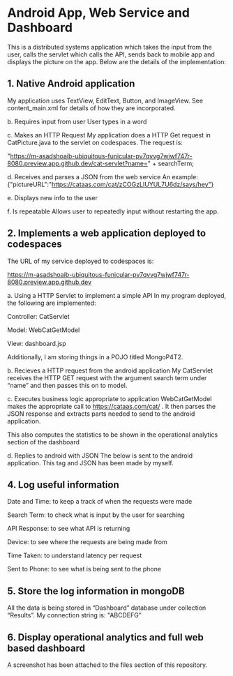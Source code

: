 # Android App, Web Service and Dashboard

This is a distributed systems application which takes the input from the user, calls the servlet which calls the API, sends back to mobile app and displays the picture on the app. Below are the details of the implementation:

## 1.	Native Android application
My application uses TextView, EditText, Button, and ImageView. See content_main.xml for details of how they are incorporated.
 

b.	Requires input from user
User types in a word
 

c.	Makes an HTTP Request
My application does a HTTP Get request in CatPicture.java to the servlet on codespaces. The request is:

"https://m-asadshoaib-ubiquitous-funicular-pv7qvvg7wjwf747r-8080.preview.app.github.dev/cat-servlet?name=" + searchTerm;

d.	Receives and parses a JSON from the web service
An example:
{"pictureURL":"https://cataas.com/cat/zCOGzLIUYUL7U6dz/says/hey"}

e.	Displays new info to the user
 
f.	Is repeatable
Allows user to repeatedly input without restarting the app.


## 2.	Implements a web application deployed to codespaces
The URL of my service deployed to codespaces is:

https://m-asadshoaib-ubiquitous-funicular-pv7qvvg7wjwf747r-8080.preview.app.github.dev

a.	Using a HTTP Servlet to implement a simple API
In my program deployed, the following are implemented:

Controller: CatServlet

Model: WebCatGetModel

View: dashboard.jsp

Additionally, I am storing things in a POJO titled MongoP4T2.

b.	Recieves a HTTP request from the android application 
My CatServlet receives the HTTP GET request with the argument search term under “name” and then passes this on to model.

c.	Executes business logic appropriate to application
WebCatGetModel makes the appropriate call to https://cataas.com/cat/ . It then parses the JSON response and extracts parts needed to send to the android application. 

This also computes the statistics to be shown in the operational analytics section of the dashboard

d.	Replies to android with JSON
The below is sent to the android application. This tag and JSON has been made by myself.
 

## 4.	Log useful information
Date and Time: to keep a track of when the requests were made

Search Term: to check what is input by the user for searching

API Response: to see what API is returning

Device: to see where the requests are being made from

Time Taken: to understand latency per request

Sent to Phone: to see what is being sent to the phone

## 5.	Store the log information in mongoDB
All the data is being stored in “Dashboard” database under collection “Results”. My connection string is:
"ABCDEFG"

## 6.	Display operational analytics and full web based dashboard
A screenshot has been attached to the files section of this repository.

 
